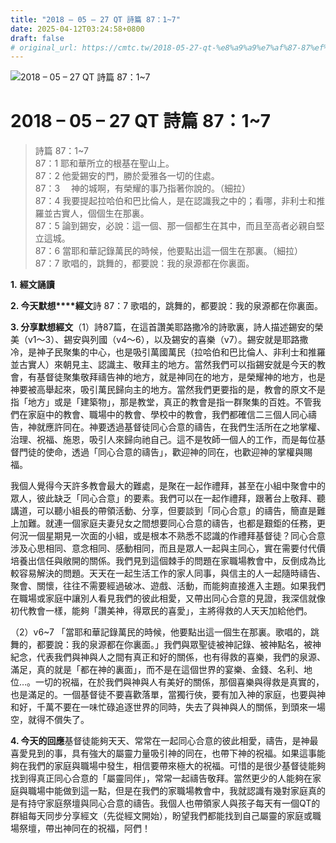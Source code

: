```yaml
---
title: "2018 – 05 – 27 QT 詩篇 87：1~7"
date: 2025-04-12T03:24:58+0800
draft: false
# original_url: https://cmtc.tw/2018-05-27-qt-%e8%a9%a9%e7%af%87-87%ef%bc%9a17
---
```


![2018 – 05 – 27 QT 詩篇 87：1\~7](/images/qt.jpg   "2018 – 05 – 27 QT 詩篇 87：1\~7")

# 2018 – 05 – 27 QT 詩篇 87：1\~7

> 詩篇 87：1\~7  
> 87：1 耶和華所立的根基在聖山上。  
> 87：2 他愛錫安的門，勝於愛雅各一切的住處。  
> 87：3 　神的城啊，有榮耀的事乃指著你說的。（細拉）  
> 87：4 我要提起拉哈伯和巴比倫人，是在認識我之中的；看哪，非利士和推羅並古實人，個個生在那裏。  
> 87：5 論到錫安，必說：這一個、那一個都生在其中，而且至高者必親自堅立這城。  
> 87：6 當耶和華記錄萬民的時候，他要點出這一個生在那裏。（細拉）  
> 87：7 歌唱的，跳舞的，都要說：我的泉源都在你裏面。

**1.** **經文誦讀**

**2. 今天默想****經文**詩 87：7 歌唱的，跳舞的，都要說：我的泉源都在你裏面。

**3. 分享默想經文**（1）詩87篇，在這首讚美耶路撒冷的詩歌裏，詩人描述錫安的榮美（v1～3）、錫安與列國（v4～6），以及錫安的喜樂（v7）。錫安就是耶路撒冷，是神子民聚集的中心，也是吸引萬國萬民（拉哈伯和巴比倫人、非利士和推羅並古實人）來朝見主、認識主、敬拜主的地方。當然我們可以指錫安就是今天的教會，有基督徒聚集敬拜禱告神的地方，就是神同在的地方，是榮耀神的地方，也是神要被高舉起來，吸引萬民歸向主的地方。當然我們更要指的是，教會的原文不是指「地方」或是「建築物」，那是教堂，真正的教會是指一群聚集的百姓。不管我們在家庭中的教會、職場中的教會、學校中的教會，我們都確信二三個人同心禱告，神就應許同在。神要透過基督徒同心合意的禱告，在我們生活所在之地掌權、治理、祝福、施恩，吸引人來歸向祂自己。這不是牧師一個人的工作，而是每位基督門徒的使命，透過「同心合意的禱告」，歡迎神的同在，也歡迎神的掌權與賜福。

我個人覺得今天許多教會最大的難處，是聚在一起作禮拜，甚至在小組中聚會中的眾人，彼此缺乏「同心合意」的要素。我們可以在一起作禮拜，跟著台上敬拜、聽講道，可以聽小組長的帶領活動、分享，但要談到「同心合意」的禱告，簡直是難上加難。就連一個家庭夫妻兒女之間想要同心合意的禱告，也都是艱鉅的任務，更何況一個星期見一次面的小組，或是根本不熟悉不認識的作禮拜基督徒？同心合意涉及心思相同、意念相同、感動相同，而且是眾人一起與主同心，實在需要付代價培養出信任與敞開的關係。我們見到這個棘手的問題在家職場教會中，反倒成為比較容易解決的問題。天天在一起生活工作的家人同事，與信主的人一起隨時禱告、聚會、關懷，往往不需要經過破冰、遊戲、活動，而能夠直接進入主題。如果我們在職場或家庭中讓別人看見我們的彼此相愛，又帶出同心合意的見證，我深信就像初代教會一樣，能夠「讚美神，得眾民的喜愛」，主將得救的人天天加給他們。

（2）v6\~7 「當耶和華記錄萬民的時候，他要點出這一個生在那裏。歌唱的，跳舞的，都要說：我的泉源都在你裏面。」我們與眾聖徒被神記錄、被神點名，被神紀念，代表我們與神與人之間有真正和好的關係，也有得救的喜樂，我們的泉源、滿足，真的就是「都在神的裏面」，而不是在這個世界的宴樂、金錢、名利、地位…。一切的祝福，在於我們與神與人有美好的關係，那個喜樂與得救是真實的，也是滿足的。一個基督徒不要喜歡落單，當獨行俠，要有加入神的家庭，也要與神和好，千萬不要在一味忙碌追逐世界的同時，失去了與神與人的關係，到頭來一場空，就得不償失了。

**4. 今天的回應**基督徒能夠天天、常常在一起同心合意的彼此相愛，禱告，是神最喜愛見到的事，具有強大的屬靈力量吸引神的同在，也帶下神的祝福。如果這事能夠在我們的家庭與職場中發生，相信要帶來極大的祝福。可惜的是很少基督徒能夠找到得真正同心合意的「屬靈同伴」，常常一起禱告敬拜。當然更少的人能夠在家庭與職場中能做到這一點，但是在我們的家職場教會中，我就認識有幾對家庭真的是有持守家庭祭壇與同心合意的禱告。我個人也帶領家人與孩子每天有一個QT的群組每天同步分享經文（先從經文開始），盼望我們都能找到自己屬靈的家庭或職場祭壇，帶出神同在的祝福，阿們！